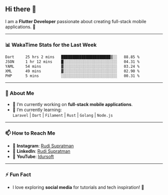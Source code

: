 ## Hi there 👋

I am a **Flutter Developer** passionate about creating full-stack mobile applications. 🚀

---

### 📊 WakaTime Stats for the Last Week
<!--START_SECTION:waka-->

```txt
Dart     25 hrs 2 mins   ██████████████████████▒░░   88.85 %
JSON     1 hr 12 mins    █░░░░░░░░░░░░░░░░░░░░░░░░   04.31 %
YAML     54 mins         ▓░░░░░░░░░░░░░░░░░░░░░░░░   03.24 %
XML      49 mins         ▓░░░░░░░░░░░░░░░░░░░░░░░░   02.90 %
PHP      5 mins          ░░░░░░░░░░░░░░░░░░░░░░░░░   00.31 %
```

<!--END_SECTION:waka-->

---

### 🌱 About Me
- 🔭 I’m currently working on **full-stack mobile applications**.
- 🌱 I’m currently learning:  
  `Laravel` | `Dart` | `Filament` | `Rust` | `Golang` | `Node.js`

---

### 📫 How to Reach Me
- 💬 **Instagram**: [Rudi Supratman](https://www.instagram.com/rudisupratman97)  
- 💼 **LinkedIn**: [Rudi Supratman](https://www.linkedin.com/in/rudi-supratman-324233281)  
- 🎥 **YouTube**: [Idursoft](https://www.youtube.com/@adde5863)

---

### ⚡ Fun Fact
- I love exploring **social media** for tutorials and tech inspiration! 🎥
